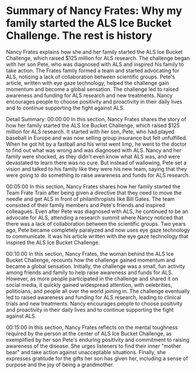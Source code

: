 # Summary of Nancy Frates: Why my family started the ALS Ice Bucket Challenge. The rest is history

Nancy Frates explains how she and her family started the ALS Ice Bucket Challenge, which raised $125 million for ALS research. The challenge began with her son Pete, who was diagnosed with ALS and inspired his family to take action. The Frates family formed a team and started advocating for ALS, noticing a lack of collaboration between scientific groups. Pete's article, written with eye gaze technology, helped the challenge gain momentum and become a global sensation. The challenge led to raised awareness and funding for ALS research and new treatments. Nancy encourages people to choose positivity and proactivity in their daily lives and to continue supporting the fight against ALS.

Detail Summary: 
00:00:00
In this section, Nancy Frates shares the story of how her family started the ALS Ice Bucket Challenge, which raised $125 million for ALS research. It started with her son, Pete, who had played baseball in Europe and was now selling group insurance but felt unfulfilled. When he got hit by a fastball and his wrist went limp, he went to the doctor to find out what was wrong and was diagnosed with ALS. Nancy and her family were shocked, as they didn't even know what ALS was, and were devastated to learn there was no cure. But instead of wallowing, Pete set a vision and talked to his family like they were his new team, saying that they were going to do something to raise awareness and funds for ALS research.

00:05:00
In this section, Nancy Frates shares how her family started the Team Frate Train after being given a directive that they need to move the needle and get ALS in front of philanthropists like Bill Gates. The team consisted of their family members and Pete's friends and inspired colleagues. Even after Pete was diagnosed with ALS, he continued to be an advocate for ALS, attending a research summit where Nancy noticed that there was a lack of collaboration between the scientific groups. Two years ago, Pete became completely paralyzed and now uses eye gaze technology to communicate. It was his article written with the eye gaze technology that inspired the ALS Ice Bucket Challenge.

00:10:00
In this section, Nancy Frates, the woman behind the ALS Ice Bucket Challenge, recounts how the challenge gained momentum and became a global sensation. Initially, the challenge was a small, fun activity among friends and family to help raise awareness and funds for ALS. However, as more people participated in the challenge and shared it on social media, it quickly gained widespread attention, with celebrities, politicians, and people all over the world joining in. The challenge eventually led to raised awareness and funding for ALS research, leading to clinical trials and new treatments. Nancy encourages people to choose positivity and proactivity in their daily lives and to continue supporting the fight against ALS.

00:15:00
In this section, Nancy Frates reflects on the mental toughness required by the person at the center of ALS Ice Bucket Challenge, as exemplified by her son Pete's enduring positivity and commitment to raising awareness of the disease. She urges listeners to find their inner "mother bear" and take action against unacceptable situations. Finally, she expresses gratitude for the gifts her son has given her, including a sense of purpose and the joy of being a grandmother.

